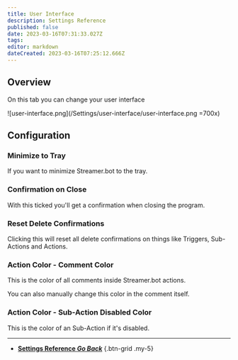 ```yaml
---
title: User Interface
description: Settings Reference
published: false
date: 2023-03-16T07:31:33.027Z
tags: 
editor: markdown
dateCreated: 2023-03-16T07:25:12.666Z
---
```


## Overview
On this tab you can change your user interface

![user-interface.png](/Settings/user-interface/user-interface.png =700x)

## Configuration
### Minimize to Tray
If you want to minimize Streamer.bot to the tray.

### Confirmation on Close
With this ticked you'll get a confirmation when closing the program.

### Reset Delete Confirmations
Clicking this will reset all delete confirmations on things like Triggers, Sub-Actions and Actions.

### Action Color - Comment Color
This is the color of all comments inside Streamer.bot actions.

You can also manually change this color in the comment itself.

### Action Color - Sub-Action Disabled Color
This is the color of an Sub-Action if it's disabled.

---

- [<i class="mdi mdi-chevron-left"></i>**Settings Reference *Go Back***](/Settings-2)
{.btn-grid .my-5}